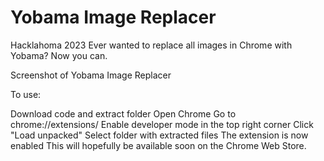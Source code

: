 # Yobama Image Replacer
Hacklahoma 2023
Ever wanted to replace all images in Chrome with Yobama? Now you can.

Screenshot of Yobama Image Replacer

To use:

Download code and extract folder
Open Chrome
Go to chrome://extensions/
Enable developer mode in the top right corner
Click "Load unpacked"
Select folder with extracted files
The extension is now enabled
This will hopefully be available soon on the Chrome Web Store.
